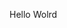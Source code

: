 Hello Wolrd












































































































































































































































































































































































































































































































































































































































































































































































































































































































































































































































































































































































































































































































































































































































































































































































































































































































































































































































































































































































































































